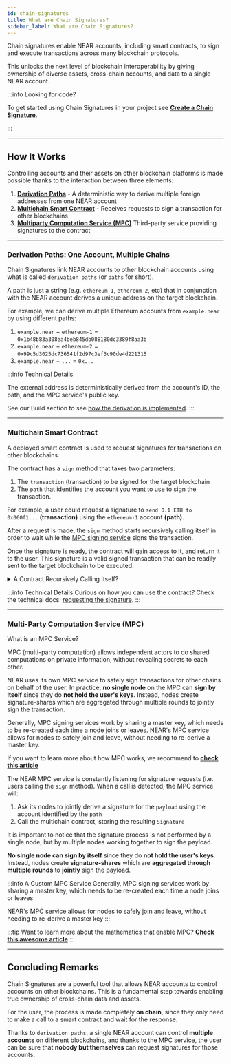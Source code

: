 ```yaml
---
id: chain-signatures
title: What are Chain Signatures?
sidebar_label: What are Chain Signatures?
---
```


Chain signatures enable NEAR accounts, including smart contracts, to sign and execute transactions across many blockchain protocols.

This unlocks the next level of blockchain interoperability by giving ownership of diverse assets, cross-chain accounts, and data to a single NEAR account.

:::info Looking for code?

To get started using Chain Signatures in your project see **[Create a Chain Signature](../../8.abstraction/chain-signatures.md)**.

:::

---

## How It Works

Controlling accounts and their assets on other blockchain platforms is made possible thanks to the interaction between three elements:

1. [**Derivation Paths**](#derivation-paths-one-account-multiple-chains) - A deterministic way to derive multiple foreign addresses from one NEAR account
2. [**Multichain Smart Contract**](#multichain-smart-contract) - Receives requests to sign a transaction for other blockchains
3. [**Multiparty Computation Service (MPC)**](#multi-party-computation-service-mpc) Third-party service providing signatures to the contract

<hr class="subsection" />

### Derivation Paths: One Account, Multiple Chains

Chain Signatures link NEAR accounts to other blockchain accounts using what is called `derivation paths` (or `paths` for short).

A path is just a string (e.g. `ethereum-1`, `ethereum-2`, etc) that in conjunction with the NEAR account derives a unique address on the target blockchain.

For example, we can derive multiple Ethereum accounts from `example.near` by using different paths:

  1. `example.near` + `ethereum-1` = `0x1b48b83a308ea4beb845db088180dc3389f8aa3b`
  2. `example.near` + `ethereum-2` = `0x99c5d3025dc736541f2d97c3ef3c90de4d221315`
  3. `example.near` + `...` = `0x...` 

:::info Technical Details

The external address is deterministically derived from the account's ID, the path, and the MPC service's public key.

See our Build section to see [how the derivation is implemented](../../8.abstraction/chain-signatures.md#1-deriving-the-foreign-address).
:::

<hr class="subsection" />

### Multichain Smart Contract

A deployed smart contract is used to request signatures for transactions on other blockchains.

The contract has a `sign` method that takes two parameters:

  1. The `transaction` (transaction) to be signed for the target blockchain
  2. The `path` that identifies the account you want to use to sign the transaction.

For example, a user could request a signature to `send 0.1 ETH to 0x060f1...` **(transaction)** using the `ethereum-1` account **(path)**.

After a request is made, the `sign` method starts recursively calling itself in order to wait while the [MPC signing service](#multi-party-computation-service-mpc) signs the transaction.

Once the signature is ready, the contract will gain access to it, and return it to the user. This signature is a valid signed transaction that can be readily sent to the target blockchain to be executed.

<details>
<summary> A Contract Recursively Calling Itself? </summary>

NEAR smart contracts are unable to halt execution and await the completion of a process. To solve this, one can make the contract call itself again and again checking on each iteration if the result is ready.

Note that each call will take one block, and thus result on ~1s of waiting. After some time the contract will either return a result - since somebody external provided it - or run out of GAS waiting.

</details>

:::info Technical Details
Curious on how you can use the contract? Check the technical docs: [requesting the signature](../../8.abstraction/chain-signatures.md#3-requesting-the-signature).
:::

<hr class="subsection" />

### Multi-Party Computation Service (MPC)

 What is an MPC Service?

MPC (multi-party computation) allows independent actors to do shared computations on private information, without revealing secrets to each other.

NEAR uses its own MPC service to safely sign transactions for other chains on behalf of the user. In practice, **no single node** on the MPC can **sign by itself** since they do **not hold the user's keys**. Instead, nodes create signature-shares which are aggregated through multiple rounds to jointly sign the transaction.

Generally, MPC signing services work by sharing a master key, which needs to be re-created each time a node joins or leaves. NEAR's MPC service allows for nodes to safely join and leave, without needing to re-derive a master key.

If you want to learn more about how MPC works, we recommend to [**check this article**](https://www.zellic.io/blog/mpc-from-scratch/)




The NEAR MPC service is constantly listening for signature requests (i.e. users calling the `sign` method). When a call is detected, the MPC service will:
  1. Ask its nodes to jointly derive a signature for the `payload` using the account identified by the `path`
  2. Call the multichain contract, storing the resulting `Signature`

It is important to notice that the signature process is not performed by a single node, but by multiple nodes working together to sign the payload.

**No single node can sign by itself** since they do **not hold the user's keys**. Instead, nodes create **signature-shares** which are **aggregated through multiple rounds** to **jointly** sign the payload.

:::info A Custom MPC Service
Generally, MPC signing services work by sharing a master key, which needs to be re-created each time a node joins or leaves

NEAR's MPC service allows for nodes to safely join and leave, without needing to re-derive a master key
:::

:::tip
Want to learn more about the mathematics that enable MPC? [**Check this awesome article**](https://www.zellic.io/blog/mpc-from-scratch/)
:::

---

## Concluding Remarks
Chain Signatures are a powerful tool that allows NEAR accounts to control accounts on other blockchains. This is a fundamental step towards enabling true ownership of cross-chain data and assets.

For the user, the process is made completely **on chain**, since they only need to make a call to a smart contract and wait for the response.

Thanks to `derivation paths`, a single NEAR account can control **multiple accounts** on different blockchains, and thanks to the MPC service, the user can be sure that **nobody but themselves** can request signatures for those accounts.

